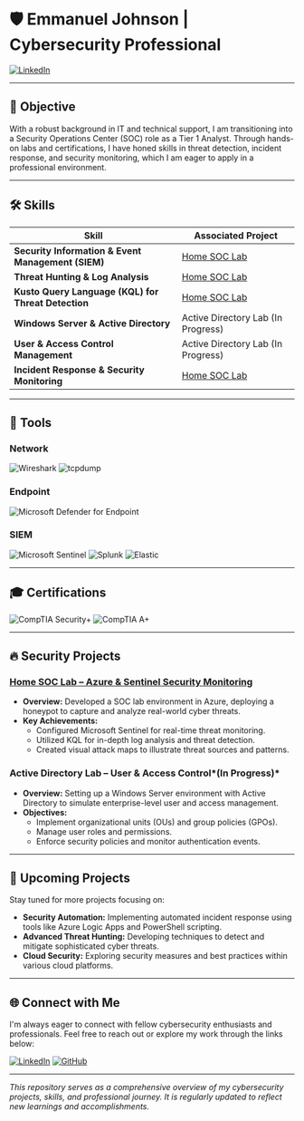 # 🛡️ Emmanuel Johnson | Cybersecurity Professional

[![LinkedIn](https://img.shields.io/badge/LinkedIn-0077B5?style=for-the-badge&logo=linkedin&logoColor=white)](https://linkedin.com/in/manny-johnson)

---

## 🎯 Objective

With a robust background in IT and technical support, I am transitioning into a Security Operations Center (SOC) role as a Tier 1 Analyst. Through hands-on labs and certifications, I have honed skills in threat detection, incident response, and security monitoring, which I am eager to apply in a professional environment.

---

## 🛠️ Skills

| Skill                                         | Associated Project                                                                                               |
|-----------------------------------------------|------------------------------------------------------------------------------------------------------------------|
| **Security Information & Event Management (SIEM)** | [Home SOC Lab](SecurityProjects/Home-SOC-Lab)                                                          |
| **Threat Hunting & Log Analysis**             | [Home SOC Lab](SecurityProjects/Home-SOC-Lab)                                                          |
| **Kusto Query Language (KQL) for Threat Detection** | [Home SOC Lab](SecurityProjects/Home-SOC-Lab)                                                          |
| **Windows Server & Active Directory**         | Active Directory Lab (In Progress)                             |
| **User & Access Control Management**          | Active Directory Lab (In Progress)                             |
| **Incident Response & Security Monitoring**   | [Home SOC Lab](SecurityProjects/Home-SOC-Lab)                                                          |

---

## 🔧 Tools

### Network
![Wireshark](https://img.shields.io/badge/Wireshark-1679A7?style=for-the-badge&logo=wireshark&logoColor=white)
![tcpdump](https://img.shields.io/badge/tcpdump-4D4D4D?style=for-the-badge&logo=linux&logoColor=white)

### Endpoint
![Microsoft Defender for Endpoint](https://img.shields.io/badge/Microsoft_Defender_for_Endpoint-00A4EF?style=for-the-badge&logo=microsoft&logoColor=white)

### SIEM
![Microsoft Sentinel](https://img.shields.io/badge/Microsoft_Sentinel-0078D4?style=for-the-badge&logo=microsoft&logoColor=white)
![Splunk](https://img.shields.io/badge/Splunk-000000?style=for-the-badge&logo=splunk&logoColor=white)
![Elastic](https://img.shields.io/badge/Elastic-005571?style=for-the-badge&logo=elastic&logoColor=white)

---

## 🎓 Certifications

![CompTIA Security+](https://img.shields.io/badge/CompTIA_Security%2B-FF0000?style=for-the-badge&logo=comptia&logoColor=white)
![CompTIA A+](https://img.shields.io/badge/CompTIA_A%2B-4D4D4D?style=for-the-badge&logo=comptia&logoColor=white)

---

## 🔥 Security Projects

### [**Home SOC Lab** – Azure & Sentinel Security Monitoring](setup/Home-SOC-Lab)
- **Overview:** Developed a SOC lab environment in Azure, deploying a honeypot to capture and analyze real-world cyber threats.
- **Key Achievements:**
  - Configured Microsoft Sentinel for real-time threat monitoring.
  - Utilized KQL for in-depth log analysis and threat detection.
  - Created visual attack maps to illustrate threat sources and patterns.

### **Active Directory Lab** – User & Access Control*(In Progress)*
- **Overview:** Setting up a Windows Server environment with Active Directory to simulate enterprise-level user and access management.
- **Objectives:**
  - Implement organizational units (OUs) and group policies (GPOs).
  - Manage user roles and permissions.
  - Enforce security policies and monitor authentication events.

---

## 🚀 Upcoming Projects

Stay tuned for more projects focusing on:
- **Security Automation:** Implementing automated incident response using tools like Azure Logic Apps and PowerShell scripting.
- **Advanced Threat Hunting:** Developing techniques to detect and mitigate sophisticated cyber threats.
- **Cloud Security:** Exploring security measures and best practices within various cloud platforms.

---

## 🌐 Connect with Me

I'm always eager to connect with fellow cybersecurity enthusiasts and professionals. Feel free to reach out or explore my work through the links below:

[![LinkedIn](https://img.shields.io/badge/LinkedIn-0077B5?style=for-the-badge&logo=linkedin&logoColor=white)](https://linkedin.com/in/manny-johnson)
[![GitHub](https://img.shields.io/badge/GitHub-100000?style=for-the-badge&logo=github&logoColor=white)](https://github.com/EJCyber)

---

*This repository serves as a comprehensive overview of my cybersecurity projects, skills, and professional journey. It is regularly updated to reflect new learnings and accomplishments.*
